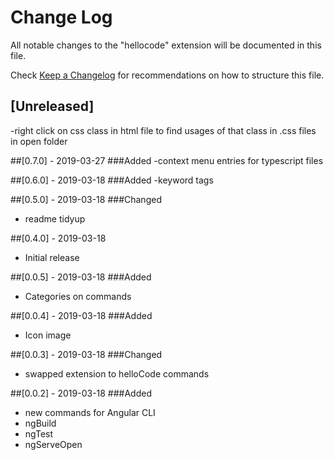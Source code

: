 # Change Log

All notable changes to the "hellocode" extension will be documented in this file.

Check [Keep a Changelog](http://keepachangelog.com/) for recommendations on how to structure this file.

## [Unreleased]
-right click on css class in html file to find usages of that class in .css files in open folder

##[0.7.0] - 2019-03-27
###Added
-context menu entries for typescript files

##[0.6.0] - 2019-03-18
###Added
-keyword tags

##[0.5.0] - 2019-03-18
###Changed
- readme tidyup

##[0.4.0] - 2019-03-18
- Initial release

##[0.0.5] - 2019-03-18
###Added
- Categories on commands

##[0.0.4] - 2019-03-18
###Added
- Icon image

##[0.0.3] - 2019-03-18
###Changed
- swapped extension to helloCode commands

##[0.0.2] - 2019-03-18
###Added
- new commands for Angular CLI
- ngBuild
- ngTest
- ngServeOpen